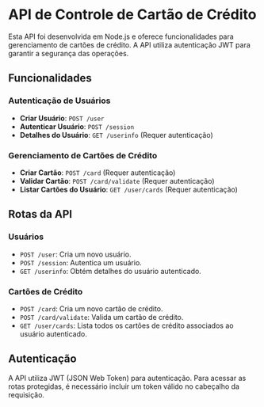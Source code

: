 # API de Controle de Cartão de Crédito

Esta API foi desenvolvida em Node.js e oferece funcionalidades para gerenciamento de cartões de crédito. A API utiliza autenticação JWT para garantir a segurança das operações.

## Funcionalidades

### Autenticação de Usuários
- **Criar Usuário**: `POST /user`
- **Autenticar Usuário**: `POST /session`
- **Detalhes do Usuário**: `GET /userinfo` (Requer autenticação)

### Gerenciamento de Cartões de Crédito
- **Criar Cartão**: `POST /card` (Requer autenticação)
- **Validar Cartão**: `POST /card/validate` (Requer autenticação)
- **Listar Cartões do Usuário**: `GET /user/cards` (Requer autenticação)

## Rotas da API

### Usuários
- `POST /user`: Cria um novo usuário.
- `POST /session`: Autentica um usuário.
- `GET /userinfo`: Obtém detalhes do usuário autenticado.

### Cartões de Crédito
- `POST /card`: Cria um novo cartão de crédito.
- `POST /card/validate`: Valida um cartão de crédito.
- `GET /user/cards`: Lista todos os cartões de crédito associados ao usuário autenticado.

## Autenticação

A API utiliza JWT (JSON Web Token) para autenticação. Para acessar as rotas protegidas, é necessário incluir um token válido no cabeçalho da requisição.
